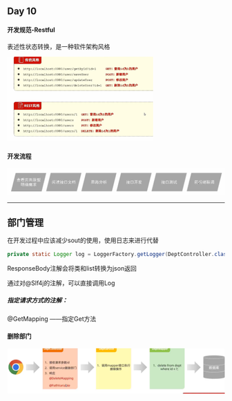 ## Day 10



#### 开发规范-Restful

表述性状态转换，是一种软件架构风格

<img src="./assets/image-20240101124420174.png" alt="image-20240101124420174" style="zoom:33%;" />

#### 开发流程

<img src="./assets/image-20240101124753970.png" alt="image-20240101124753970" style="zoom:80%;" />

------

## 部门管理

在开发过程中应该减少sout的使用，使用日志来进行代替

```java
private static Logger log = LoggerFactory.getLogger(DeptController.class);
```

ResponseBody注解会将类和list转换为json返回

通过对@Slf4j的注解，可以直接调用Log



##### 指定请求方式的注解：

@GetMapping ——指定Get方法



#### 删除部门

![image-20240105014013377](./assets/image-20240105014013377.png)
